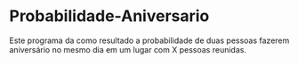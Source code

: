 # Probabilidade-Aniversario
Este programa da como resultado a probabilidade de duas pessoas fazerem aniversário  no mesmo dia em um lugar com X pessoas reunidas.
